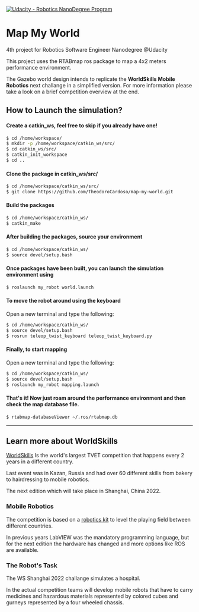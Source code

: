 [![Udacity - Robotics NanoDegree Program](https://s3-us-west-1.amazonaws.com/udacity-robotics/Extra+Images/RoboND_flag.png)](https://www.udacity.com/robotics)
# Map My World

4th project for Robotics Software Engineer Nanodegree @Udacity

This project uses the RTABmap ros package to map a 4x2 meters performance environment.

The Gazebo world design intends to replicate the **WorldSkills Mobile Robotics** next challange in a simplified version.
For more information please take a look on a brief competition overview at the end.

## How to Launch the simulation?

#### Create a catkin_ws, feel free to skip if you already have one!
```sh
$ cd /home/workspace/
$ mkdir -p /home/workspace/catkin_ws/src/
$ cd catkin_ws/src/
$ catkin_init_workspace
$ cd ..
```

#### Clone the package in catkin_ws/src/
```sh
$ cd /home/workspace/catkin_ws/src/
$ git clone https://github.com/TheodoroCardoso/map-my-world.git
```

#### Build the packages
```sh
$ cd /home/workspace/catkin_ws/ 
$ catkin_make
```

#### After building the packages, source your environment
```sh
$ cd /home/workspace/catkin_ws/
$ source devel/setup.bash
```

#### Once packages have been built, you can launch the simulation environment using
```sh
$ roslaunch my_robot world.launch
```

#### To move the robot around using the keyboard
Open a new terminal and type the following:
```sh
$ cd /home/workspace/catkin_ws/
$ source devel/setup.bash
$ rosrun teleop_twist_keyboard teleop_twist_keyboard.py
```

#### Finally, to start mapping
Open a new terminal and type the following:
```sh
$ cd /home/workspace/catkin_ws/
$ source devel/setup.bash
$ roslaunch my_robot mapping.launch
```

#### That's it! Now just roam around the performance environment and then check the map database file.
```sh
$ rtabmap-databaseViewer ~/.ros/rtabmap.db
```
----

## Learn more about WorldSkills
[WorldSkills](https://worldskills.org/) Is the world's largest TVET competition that happens every 2 years in a different country.

Last event was in Kazan, Russia and had over 60 different skills from bakery to hairdressing to mobile robotics.

The next edition which will take place in Shanghai, China 2022.

### Mobile Robotics
The competition is based on a [robotics kit](https://www.studica.co/worldskills-shanghai-2022) to level the playing field between different countries.

In previous years LabVIEW was the mandatory programming language, but for the next edition the hardware has changed and more options like ROS are available.

### The Robot's Task
The WS Shanghai 2022 challange simulates a hospital.

In the actual competition teams will develop mobile robots that have to carry medicines and hazardous materials represented by colored cubes and gurneys represented by a four wheeled chassis.
